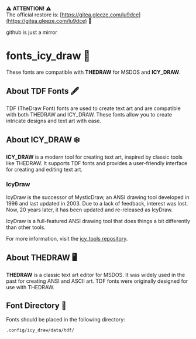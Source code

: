 ⚠️ **ATTENTION!** ⚠️  
The official restore is: [https://gitea.gleeze.com/lu9dce](https://gitea.gleeze.com/lu9dce) 🚀

github is just a mirror

# fonts_icy_draw 🎨

These fonts are compatible with **THEDRAW** for MSDOS and **ICY_DRAW**.

## About TDF Fonts 🖋️
TDF (TheDraw Font) fonts are used to create text art and are compatible with both THEDRAW and ICY_DRAW. These fonts allow you to create intricate designs and text art with ease.

## About ICY_DRAW ❄️
**ICY_DRAW** is a modern tool for creating text art, inspired by classic tools like THEDRAW. It supports TDF fonts and provides a user-friendly interface for creating and editing text art.

### IcyDraw
IcyDraw is the successor of MysticDraw, an ANSI drawing tool developed in 1996 and last updated in 2003. Due to a lack of feedback, interest was lost. Now, 20 years later, it has been updated and re-released as IcyDraw.

IcyDraw is a full-featured ANSI drawing tool that does things a bit differently than other tools.

For more information, visit the [icy_tools repository](https://github.com/mkrueger/icy_tools/).

## About THEDRAW 🖥️
**THEDRAW** is a classic text art editor for MSDOS. It was widely used in the past for creating ANSI and ASCII art. TDF fonts were originally designed for use with THEDRAW.

## Font Directory 📁
Fonts should be placed in the following directory:

```
.config/icy_draw/data/tdf/
```
